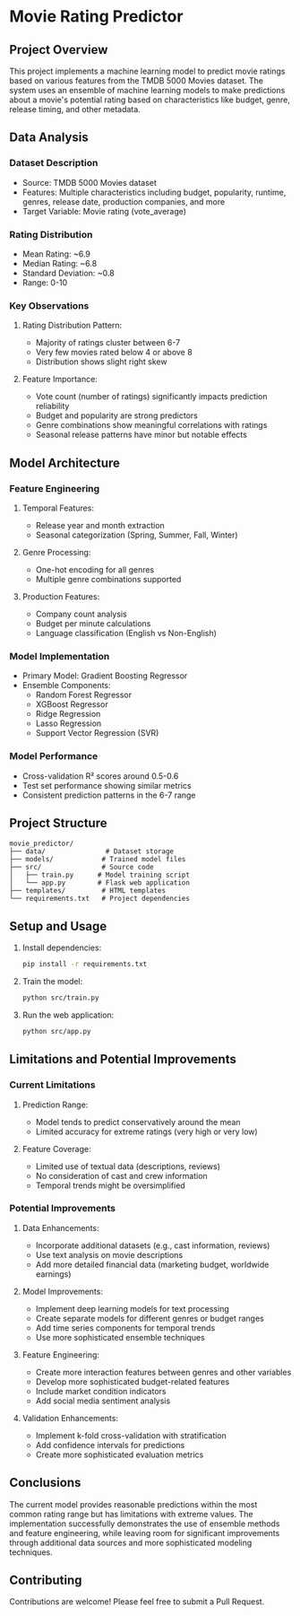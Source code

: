 # Movie Rating Predictor

## Project Overview
This project implements a machine learning model to predict movie ratings based on various features from the TMDB 5000 Movies dataset. The system uses an ensemble of machine learning models to make predictions about a movie's potential rating based on characteristics like budget, genre, release timing, and other metadata.

## Data Analysis

### Dataset Description
- Source: TMDB 5000 Movies dataset
- Features: Multiple characteristics including budget, popularity, runtime, genres, release date, production companies, and more
- Target Variable: Movie rating (vote_average)

### Rating Distribution
- Mean Rating: ~6.9
- Median Rating: ~6.8
- Standard Deviation: ~0.8
- Range: 0-10

### Key Observations
1. Rating Distribution Pattern:
   - Majority of ratings cluster between 6-7
   - Very few movies rated below 4 or above 8
   - Distribution shows slight right skew

2. Feature Importance:
   - Vote count (number of ratings) significantly impacts prediction reliability
   - Budget and popularity are strong predictors
   - Genre combinations show meaningful correlations with ratings
   - Seasonal release patterns have minor but notable effects

## Model Architecture

### Feature Engineering
1. Temporal Features:
   - Release year and month extraction
   - Seasonal categorization (Spring, Summer, Fall, Winter)

2. Genre Processing:
   - One-hot encoding for all genres
   - Multiple genre combinations supported

3. Production Features:
   - Company count analysis
   - Budget per minute calculations
   - Language classification (English vs Non-English)

### Model Implementation
- Primary Model: Gradient Boosting Regressor
- Ensemble Components:
  - Random Forest Regressor
  - XGBoost Regressor
  - Ridge Regression
  - Lasso Regression
  - Support Vector Regression (SVR)

### Model Performance
- Cross-validation R² scores around 0.5-0.6
- Test set performance showing similar metrics
- Consistent prediction patterns in the 6-7 range

## Project Structure
```
movie_predictor/
├── data/               # Dataset storage
├── models/            # Trained model files
├── src/               # Source code
│   ├── train.py      # Model training script
│   └── app.py        # Flask web application
├── templates/         # HTML templates
└── requirements.txt   # Project dependencies
```

## Setup and Usage
1. Install dependencies:
   ```bash
   pip install -r requirements.txt
   ```
2. Train the model:
   ```bash
   python src/train.py
   ```
3. Run the web application:
   ```bash
   python src/app.py
   ```

## Limitations and Potential Improvements

### Current Limitations
1. Prediction Range:
   - Model tends to predict conservatively around the mean
   - Limited accuracy for extreme ratings (very high or very low)

2. Feature Coverage:
   - Limited use of textual data (descriptions, reviews)
   - No consideration of cast and crew information
   - Temporal trends might be oversimplified

### Potential Improvements

1. Data Enhancements:
   - Incorporate additional datasets (e.g., cast information, reviews)
   - Use text analysis on movie descriptions
   - Add more detailed financial data (marketing budget, worldwide earnings)

2. Model Improvements:
   - Implement deep learning models for text processing
   - Create separate models for different genres or budget ranges
   - Add time series components for temporal trends
   - Use more sophisticated ensemble techniques

3. Feature Engineering:
   - Create more interaction features between genres and other variables
   - Develop more sophisticated budget-related features
   - Include market condition indicators
   - Add social media sentiment analysis

4. Validation Enhancements:
   - Implement k-fold cross-validation with stratification
   - Add confidence intervals for predictions
   - Create more sophisticated evaluation metrics

## Conclusions
The current model provides reasonable predictions within the most common rating range but has limitations with extreme values. The implementation successfully demonstrates the use of ensemble methods and feature engineering, while leaving room for significant improvements through additional data sources and more sophisticated modeling techniques.

## Contributing
Contributions are welcome! Please feel free to submit a Pull Request.